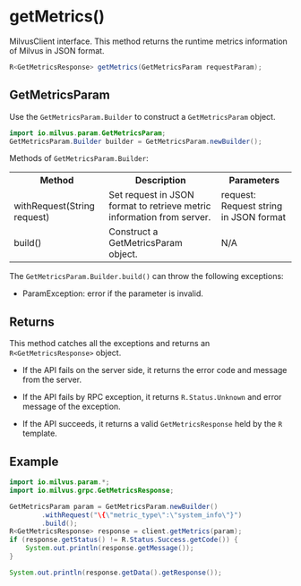 # getMetrics()

MilvusClient interface. This method returns the runtime metrics information of Milvus in JSON format.

```java
R<GetMetricsResponse> getMetrics(GetMetricsParam requestParam);
```

## GetMetricsParam

Use the `GetMetricsParam.Builder` to construct a `GetMetricsParam` object.

```java
import io.milvus.param.GetMetricsParam;
GetMetricsParam.Builder builder = GetMetricsParam.newBuilder();
```

Methods of `GetMetricsParam.Builder`:

<table>
    <tr>
        <th>Method</th>
        <th>Description</th>
        <th>Parameters</th>
    </tr>
    <tr>
        <td><br/>withRequest(String request)</td>
        <td>Set request in JSON format to retrieve metric information from server.</td>
        <td>request: Request string in JSON format</td>
    </tr>
    <tr>
        <td>build()</td>
        <td>Construct a GetMetricsParam object.</td>
        <td>N/A</td>
    </tr>
</table>

The `GetMetricsParam.Builder.build()` can throw the following exceptions:

- ParamException: error if the parameter is invalid.

## Returns

This method catches all the exceptions and returns an `R<GetMetricsResponse>` object.

- If the API fails on the server side, it returns the error code and message from the server.

- If the API fails by RPC exception, it returns `R.Status.Unknown` and error message of the exception.

- If the API succeeds, it returns a valid `GetMetricsResponse` held by the `R` template.

## Example

```java
import io.milvus.param.*;
import io.milvus.grpc.GetMetricsResponse;

GetMetricsParam param = GetMetricsParam.newBuilder()
        .withRequest("\{\"metric_type\":\"system_info\"}")
        .build();
R<GetMetricsResponse> response = client.getMetrics(param);
if (response.getStatus() != R.Status.Success.getCode()) {
    System.out.println(response.getMessage());
}

System.out.println(response.getData().getResponse());
```
